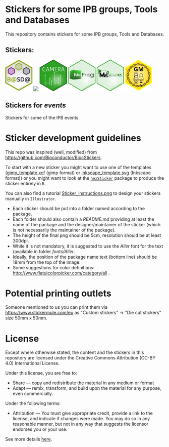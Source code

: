 # Stickers for some IPB groups, Tools and Databases

This repository contains stickers for some IPB groups, Tools and Databases.

## Stickers:

<p align = "left">
<a href="BASDA/README.md"><img src="BASDA/BASDA.png" height="100"></a>
<a href="xcms/README.md"><img src="xcms/xcms_hl.png" height="100"></a>
<a href="CAMERA/README.md"><img src="CAMERA/CAMERA_hl.png" height="100"></a>
<a href="MetFrag/README.md"><img src="MetFrag/MetFrag_hl.png" height="100"></a>
<a href="MetFamily/README.md"><img src="MetFamily/MetFamily_hl.png" height="100"></a>
<a href="GoldenMutagenesis/README.md"><img src="https://raw.githubusercontent.com/ipb-halle/IPBSticker/master/GoldenMutagenesis/gm_biocsticker.svg?sanitize=true" height="100"></a>

</p>

## Stickers for *events*

Stickers for some of the IPB events.

# Sticker development guidelines

This repo was inspired (well, modified) from https://github.com/Bioconductor/BiocStickers.

To start with a new sticker you might want to use one of the templates
([gimp_template.xcf](template/gimp_template.xcf) (gimp format) or
[inkscape_template.svg](template/inkscape_template.svg) (Inkscape format)) or
you might want to look at the
[`hexSticker`](https://github.com/GuangchuangYu/hexSticker) package to produce
the sticker entirely in `R`.

You can also find a tutorial [Sticker_instructions.png](Tutorial/Sticker_instructions.png)
to design your stickers manually in `Illustrator`.

+ Each sticker should be put into a folder named according to the package.
+ Each folder should also contain a *README.md* providing at least the name of
  the package and the designer/maintainer of the sticker (which is not
  necessarily the maintainer of the package).
+ The height of the final png should be 5cm, resolution should be at least
  300dpi.
+ While it is not mandatory, it is suggested to use the *Aller* font for the
  text (available in folder *fonts/Aller*.
+ Ideally, the position of the package name text (bottom line) should be 18mm
  from the top of the image.
+ Some suggestions for color definitions:
  http://www.flatuicolorpicker.com/category/all .

# Potential printing outlets

Someone mentioned to us you can print them via https://www.stickermule.com/eu as "Custom stickers" -> "Die cut stickers" size 50mm x 50mm.



# License

Except where otherwise stated, the content and the stickers in this
repository are licensed under the Creative Commons Attribution (CC-BY 4.0) International License.

Under this license, you are free to:

* Share — copy and redistribute the material in any medium or format
* Adapt — remix, transform, and build upon the material for any purpose, even commercially.

Under the following terms:

* Attribution — You must give appropriate credit, provide a link to the license, and indicate if changes were made. You may do so in any reasonable manner, but not in any way that suggests the licensor endorses you or your use.

See more details
[here](https://creativecommons.org/licenses/by/4.0/).
